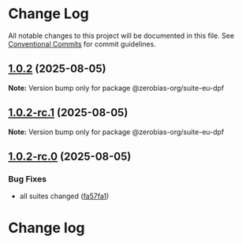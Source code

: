 # Change Log

All notable changes to this project will be documented in this file.
See [Conventional Commits](https://conventionalcommits.org) for commit guidelines.

## [1.0.2](https://github.com/zerobias-org/suite/compare/@zerobias-org/suite-eu-dpf@1.0.2-rc.1...@zerobias-org/suite-eu-dpf@1.0.2) (2025-08-05)

**Note:** Version bump only for package @zerobias-org/suite-eu-dpf





## [1.0.2-rc.1](https://github.com/zerobias-org/suite/compare/@zerobias-org/suite-eu-dpf@1.0.2-rc.0...@zerobias-org/suite-eu-dpf@1.0.2-rc.1) (2025-08-05)

**Note:** Version bump only for package @zerobias-org/suite-eu-dpf





## [1.0.2-rc.0](https://github.com/zerobias-org/suite/compare/@zerobias-org/suite-eu-dpf@1.0.1...@zerobias-org/suite-eu-dpf@1.0.2-rc.0) (2025-08-05)


### Bug Fixes

* all suites changed ([fa57fa1](https://github.com/zerobias-org/suite/commit/fa57fa1af7628003297df46b2d7740fe95bd2666))





# Change log
